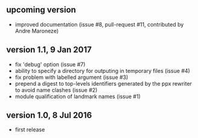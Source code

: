 upcoming version
----------------
* improved documentation (issue #8, pull-request #11, contributed by Andre Maroneze)


version 1.1, 9 Jan 2017
-----------------------
* fix 'debug' option (issue #7)
* ability to specify a directory for outputing in temporary files (issue #4)
* fix problem with labelled argument (issue #3)
* prepend a digest to top-levels identifiers generated by the ppx rewriter to avoid name clashes (issue #2)
* module qualification of landmark names (issue #1)


version 1.0, 8 Jul 2016
-----------------------
* first release
